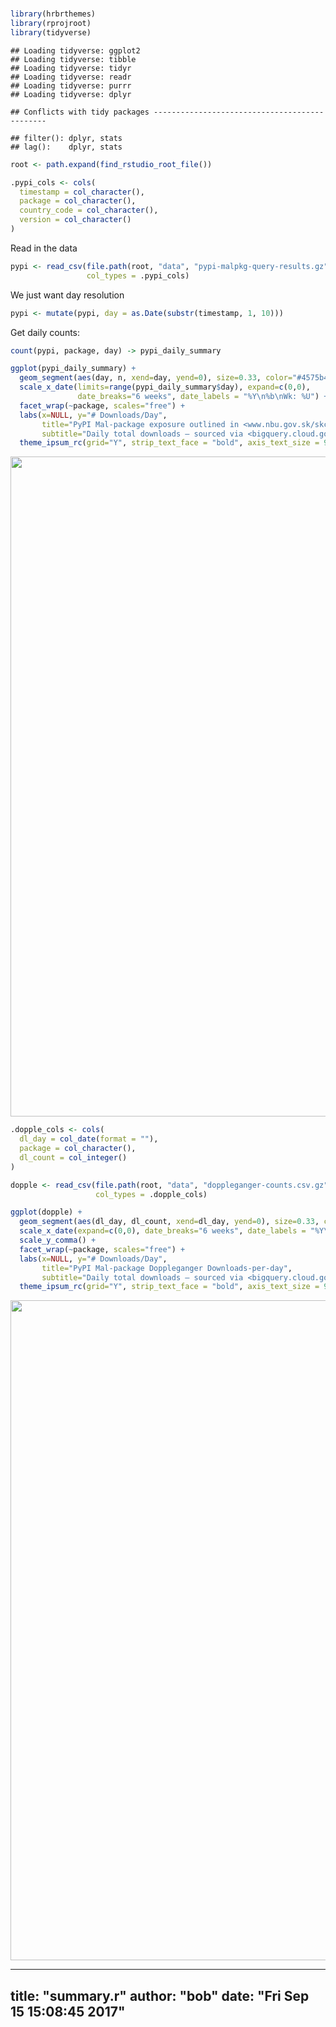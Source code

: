# 
  
  



```r
library(hrbrthemes)
library(rprojroot)
library(tidyverse)
```

```
## Loading tidyverse: ggplot2
## Loading tidyverse: tibble
## Loading tidyverse: tidyr
## Loading tidyverse: readr
## Loading tidyverse: purrr
## Loading tidyverse: dplyr
```

```
## Conflicts with tidy packages ----------------------------------------------
```

```
## filter(): dplyr, stats
## lag():    dplyr, stats
```

```r
root <- path.expand(find_rstudio_root_file())

.pypi_cols <- cols(
  timestamp = col_character(),
  package = col_character(),
  country_code = col_character(),
  version = col_character()
)
```

Read in the data


```r
pypi <- read_csv(file.path(root, "data", "pypi-malpkg-query-results.gz"),
                 col_types = .pypi_cols)
```

We just want day resolution


```r
pypi <- mutate(pypi, day = as.Date(substr(timestamp, 1, 10)))
```

Get daily counts:


```r
count(pypi, package, day) -> pypi_daily_summary
```

```r
ggplot(pypi_daily_summary) +
  geom_segment(aes(day, n, xend=day, yend=0), size=0.33, color="#4575b4") +
  scale_x_date(limits=range(pypi_daily_summary$day), expand=c(0,0),
               date_breaks="6 weeks", date_labels = "%Y\n%b\nWk: %U") +
  facet_wrap(~package, scales="free") +
  labs(x=NULL, y="# Downloads/Day",
       title="PyPI Mal-package exposure outlined in <www.nbu.gov.sk/skcsirt-sa-20170909-pypi>",
       subtitle="Daily total downloads — sourced via <bigquery.cloud.google.com/table/the-psf:pypi.downloads>\nNote free Y scales.") +
  theme_ipsum_rc(grid="Y", strip_text_face = "bold", axis_text_size = 9)
```

<img src="summary_files/figure-html/download_counts_per_day-1.png" width="1056" />

```r
.dopple_cols <- cols(
  dl_day = col_date(format = ""),
  package = col_character(),
  dl_count = col_integer()
)

dopple <- read_csv(file.path(root, "data", "doppleganger-counts.csv.gz"),
                   col_types = .dopple_cols)
```

```r
ggplot(dopple) +
  geom_segment(aes(dl_day, dl_count, xend=dl_day, yend=0), size=0.33, color="#4575b4") +
  scale_x_date(expand=c(0,0), date_breaks="6 weeks", date_labels = "%Y\n%b\nWk: %U") +
  scale_y_comma() +
  facet_wrap(~package, scales="free") +
  labs(x=NULL, y="# Downloads/Day",
       title="PyPI Mal-package Doppleganger Downloads-per-day",
       subtitle="Daily total downloads — sourced via <bigquery.cloud.google.com/table/the-psf:pypi.downloads>\nNote free Y scales.") +
  theme_ipsum_rc(grid="Y", strip_text_face = "bold", axis_text_size = 9)
```

<img src="summary_files/figure-html/dopple_counts_per_day-1.png" width="1056" />


---
title: "summary.r"
author: "bob"
date: "Fri Sep 15 15:08:45 2017"
---
